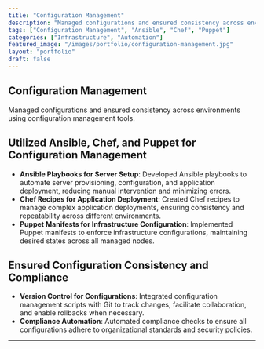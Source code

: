 ```yaml
---
title: "Configuration Management"
description: "Managed configurations and ensured consistency across environments using configuration management tools."
tags: ["Configuration Management", "Ansible", "Chef", "Puppet"]
categories: ["Infrastructure", "Automation"]
featured_image: "/images/portfolio/configuration-management.jpg"
layout: "portfolio"
draft: false
---
```


## Configuration Management

Managed configurations and ensured consistency across environments using configuration management tools.

## Utilized Ansible, Chef, and Puppet for Configuration Management

- **Ansible Playbooks for Server Setup**: Developed Ansible playbooks to automate server provisioning, configuration, and application deployment, reducing manual intervention and minimizing errors.
- **Chef Recipes for Application Deployment**: Created Chef recipes to manage complex application deployments, ensuring consistency and repeatability across different environments.
- **Puppet Manifests for Infrastructure Configuration**: Implemented Puppet manifests to enforce infrastructure configurations, maintaining desired states across all managed nodes.

## Ensured Configuration Consistency and Compliance

- **Version Control for Configurations**: Integrated configuration management scripts with Git to track changes, facilitate collaboration, and enable rollbacks when necessary.
- **Compliance Automation**: Automated compliance checks to ensure all configurations adhere to organizational standards and security policies.

---

